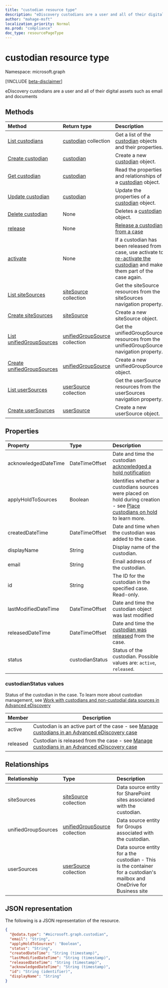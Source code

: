 ```yaml
---
title: "custodian resource type"
description: "eDiscovery custodians are a user and all of their digital assets such as email and documents"
author: "mahage-msft"
localization_priority: Normal
ms.prod: "compliance"
doc_type: resourcePageType
---
```


# custodian resource type

Namespace: microsoft.graph

[!INCLUDE [beta-disclaimer](../../includes/beta-disclaimer.md)]

eDiscovery custodians are a user and all of their digital assets such as email and documents

## Methods

|Method|Return type|Description|
|:---|:---|:---|
|[List custodians](../api/custodian-list.md)|[custodian](../resources/custodian.md) collection|Get a list of the [custodian](../resources/custodian.md) objects and their properties.|
|[Create custodian](../api/custodian-post.md)|[custodian](../resources/custodian.md)|Create a new [custodian](../resources/custodian.md) object.|
|[Get custodian](../api/custodian-get.md)|[custodian](../resources/custodian.md)|Read the properties and relationships of a [custodian](../resources/custodian.md) object.|
|[Update custodian](../api/custodian-update.md)|[custodian](../resources/custodian.md)|Update the properties of a [custodian](../resources/custodian.md) object.|
|[Delete custodian](../api/custodian-delete.md)|None|Deletes a [custodian](../resources/custodian.md) object.|
|[release](../api/custodian-release.md)|None|[Release a custodian from a case](https://docs.microsoft.com/microsoft-365/compliance/manage-new-custodians#release-a-custodian-from-a-case)|
|[activate](../api/custodian-activate.md)|None|If a custodian has been released from a case, use activate to [re-activate the custodian](https://docs.microsoft.com/microsoft-365/compliance/manage-new-custodians#re-activate-custodian) and make them part of the case again.|
|[List siteSources](../api/sitesource-list.md)|[siteSource](../resources/sitesource.md) collection|Get the siteSource resources from the siteSources navigation property.|
|[Create siteSources](../api/sitesource-post.md)|[siteSource](../resources/sitesource.md)|Create a new siteSource object.|
|[List unifiedGroupSources](../api/unifiedgroupsource-list.md)|[unifiedGroupSource](../resources/unifiedgroupsource.md) collection|Get the unifiedGroupSource resources from the unifiedGroupSources navigation property.|
|[Create unifiedGroupSources](../api/unifiedgroupsource-post.md)|[unifiedGroupSource](../resources/unifiedgroupsource.md)|Create a new unifiedGroupSource object.|
|[List userSources](../api/usersource-list.md)|[userSource](../resources/usersource.md) collection|Get the userSource resources from the userSources navigation property.|
|[Create userSources](../api/usersource-post.md)|[userSource](../resources/usersource.md)|Create a new userSource object.|

## Properties

|Property|Type|Description|
|:---|:---|:---|
|acknowledgedDateTime|DateTimeOffset|Date and time the custodian [acknowledged a hold notification](https://docs.microsoft.com/microsoft-365/compliance/acknowledge-hold-notification)|
|applyHoldToSources|Boolean|Identifies whether a custodians sources were placed on hold during creation - see [Place custodians on hold](https://docs.microsoft.com/microsoft-365/compliance/add-custodians-to-case#step-4-place-custodians-on-hold) to learn more.|
|createdDateTime|DateTimeOffset|Date and time when the custodian was added to the case.|
|displayName|String|Display name of the custodian.|
|email|String|Email address of the custodian.|
|id|String|The ID for the custodian in the specified case. Read-only.|
|lastModifiedDateTime|DateTimeOffset|Date and time the custodian object was last modified|
|releasedDateTime|DateTimeOffset|Date and time the [custodian was released](https://docs.microsoft.com/microsoft-365/compliance/manage-new-custodians#release-a-custodian-from-a-case) from the case.|
|status|custodianStatus|Status of the custodian. Possible values are: `active`, `released`.|

### custodianStatus values

Status of the custodian in the case.  To learn more about custodian management, see [Work with custodians and non-custodial data sources in Advanced eDiscovery](https://docs.microsoft.com/microsoft-365/compliance/managing-custodians)

|Member|Description|
|:----|-----------|
|active|Custodian is an active part of the case - see [Manage custodians in an Advanced eDiscovery case](https://docs.microsoft.com/microsoft-365/compliance/manage-new-custodians)|
|released|Custodian is released from the case - see [Manage custodians in an Advanced eDiscovery case](https://docs.microsoft.com/microsoft-365/compliance/manage-new-custodians)|

## Relationships

|Relationship|Type|Description|
|:---|:---|:---|
|siteSources|[siteSource](../resources/sitesource.md) collection|Data source entity for SharePoint sites associated with the custodian.|
|unifiedGroupSources|[unifiedGroupSource](../resources/unifiedgroupsource.md) collection|Data source entity for Groups associated with the custodian.|
|userSources|[userSource](../resources/usersource.md) collection|Data source entity for a the custodian - This is the container for a custodian's mailbox and OneDrive for Business site|

<!--|lastIndexOperation|[caseIndexOperation](../resources/caseindexoperation.md)|**TODO: Add Description**| -->

## JSON representation

The following is a JSON representation of the resource.
<!-- {
  "blockType": "resource",
  "keyProperty": "id",
  "@odata.type": "microsoft.graph.custodian",
  "baseType": "",
  "openType": false
}
-->

``` json
{
  "@odata.type": "#microsoft.graph.custodian",
  "email": "String",
  "applyHoldToSources": "Boolean",
  "status": "String",
  "createdDateTime": "String (timestamp)",
  "lastModifiedDateTime": "String (timestamp)",
  "releasedDateTime": "String (timestamp)",
  "acknowledgedDateTime": "String (timestamp)",
  "id": "String (identifier)",
  "displayName": "String"
}
```
